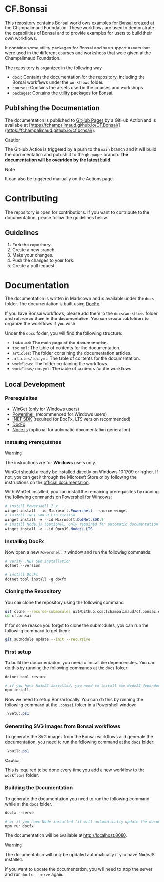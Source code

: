 # CF.Bonsai

This repository contains Bonsai workflows examples for [Bonsai](https://bonsai-rx.org/) created at the Champalimaud Foundation. These workflows are used to demonstrate the capabilities of Bonsai and to provide examples for users to build their own workflows.

It contains some utility packages for Bonsai and has support assets that were used in the different courses and workshops that were given at the Champalimaud Foundation.

The repository is organized in the following way:

- `docs`: Contains the documentation for the repository, including the Bonsai workflows under the `workflows` folder.
- `courses`: Contains the assets used in the courses and workshops.
- `packages`: Contains the utility packages for Bonsai.

## Publishing the Documentation

The documentation is published to [GitHub Pages](https://pages.github.com/) by a GitHub Action and is available at [https://fchampalimaud.github.io/CF.Bonsai/](https://fchampalimaud.github.io/cf.bonsai/).

> [!CAUTION]  
> The GitHub Action is triggered by a push to the `main` branch and it will build the documentation and publish it to the `gh-pages` branch. **The documentation will be overriden by the latest build**.

> [!NOTE]  
> It can also be triggered manually on the Actions page.

# Contributing

The repository is open for contributions. If you want to contribute to the documentation, please follow the guidelines below.

## Guidelines

1. Fork the repository.
2. Create a new branch.
3. Make your changes.
4. Push the changes to your fork.
5. Create a pull request.

# Documentation

The documentation is written in Markdown and is available under the `docs` folder. The documentation is built using [DocFx](https://dotnet.github.io/docfx/).

If you have Bonsai workflows, please add them to the `docs/workflows` folder and reference them in the documentation. You can create subfolders to organize the workflows if you wish.

Under the `docs` folder, you will find the following structure:
- `index.md`: The main page of the documentation.
- `toc.yml`: The table of contents for the documentation.
- `articles`: The folder containing the documentation articles.
- `articles/toc.yml`: The table of contents for the documentation.
- `workflows`: The folder containing the workflows.
- `workflows/toc.yml`: The table of contents for the workflows.

## Local Development

### Prerequisites

- [WinGet](https://learn.microsoft.com/en-us/windows/package-manager/winget/) (only for Windows users)
- [Powershell](https://docs.microsoft.com/en-us/powershell/scripting/install/installing-powershell) (recommended for Windows users)
- [.NET SDK](https://dotnet.microsoft.com/download) (required for DocFx, LTS version recommended)
- [DocFx](https://dotnet.github.io/docfx/)
- [Node.js](https://nodejs.org/) (optional for automatic documentation generation)


### Installing Prerequisites

>[!WARNING] 
> The instructions are for **Windows** users only.

WinGet should already be installed directly on Windows 10 1709 or higher. If not, you can get it through the Microsoft Store or by following the instructions on the [official documentation](https://learn.microsoft.com/en-us/windows/package-manager/winget/).

With WinGet installed, you can install the remaining prerequisites by running the following commands on Powershell for Windows:

```powershell
# install Powershell 7.x
winget install --id Microsoft.Powershell --source winget
# install .NET SDK 8 LTS version
winget install -e --id Microsoft.DotNet.SDK.8
# install Node.js (optional, only required for automatic documentation generation)
winget install -e --id OpenJS.Nodejs.LTS
```

### Installing DocFx
Now open a new `Powershell 7` window and run the following commands:

```powershell
# verify .NET SDK installation
dotnet --version

# install DocFx
dotnet tool install -g docfx
```

### Cloning the Repository

You can clone the repository using the following command:

```bash
git clone --recurse-submodules git@github.com:fchampalimaud/cf.bonsai.git
cd cf.bonsai
```

If for some reason you forgot to clone the submodules, you can run the following command to get them:

```bash
git submodule update --init --recursive
```

### First setup

To build the documentation, you need to install the dependencies. You can do this by running the following commands at the `docs` folder:

```bash
dotnet tool restore

# if you have NodeJS installed, you need to install the NodeJS dependencies
npm install
```

Now we need to setup Bonsai locally. You can do this by running the following command at the `.bonsai` folder in a Powershell window:

```powershell
.\Setup.ps1
```

### Generating SVG images from Bonsai workflows

To generate the SVG images from the Bonsai workflows and generate the documentation, you need to run the following command at the `docs` folder:

```powershell
.\build.ps1
```

> [!CAUTION] 
> This is required to be done every time you add a new workflow to the `workflows` folder.

### Building the Documentation

To generate the documentation you need to run the following command while at the `docs` folder.

```powershell
docfx --serve

# or if you have Node installed (it will automatically update the documentation on each .md and .yml file change)
npm run docfx
```

The documentation will be available at [http://localhost:8080](http://localhost:8080).

> [!WARNING]  
> The documentation will only be updated automatically if you have NodeJS installed.

If you want to update the documentation, you will need to stop the server and run `docfx --serve` again.
